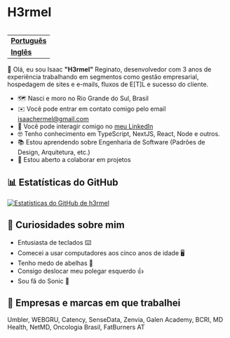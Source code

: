 <h1 align="left">H3rmel</h1>

<table align="right">
  <tr>
    <td>
      <strong>
        <a href="README.md">Português</a>
      </strong>
    </td>
  </tr>
  <tr>
    <td>
      <strong>
        <a href="README-EN.md">Inglês</a>
      </strong>
    </td>
  </tr>
</table>

👋 Olá, eu sou Isaac **"H3rmel"** Reginato, desenvolvedor com 3 anos de experiência trabalhando em segmentos como gestão empresarial, hospedagem de sites e e-mails, fluxos de E[T]L e sucesso do cliente.

- 🗺️ Nasci e moro no Rio Grande do Sul, Brasil
- ✉️ Você pode entrar em contato comigo pelo email [isaachermel@gmail.com](isaachermel@gmail.com)
- 💼 Você pode interagir comigo no [meu LinkedIn](https://www.linkedin.com/in/isaachermel/)
- 🤓 Tenho conhecimento em TypeScript, NextJS, React, Node e outros.
- 📚 Estou aprendendo sobre Engenharia de Software (Padrões de Design, Arquitetura, etc.)
- 🤝 Estou aberto a colaborar em projetos
<!-- ☕ Você quer [me patrocinar]() ou [me pagar um café]() pelos meus projetos? -->

## 📊 Estatísticas do GitHub

[![Estatísticas do GitHub de h3rmel](https://github-readme-stats.vercel.app/api?username=h3rmel&show_icons=true&theme=dracula&counnt_private=true)](https://github.com/h3rmel)

## 🥸 Curiosidades sobre mim

- Entusiasta de teclados ⌨️
- Comecei a usar computadores aos cinco anos de idade 🖥️
- Tenho medo de abelhas 🐝
- Consigo deslocar meu polegar esquerdo 👍
- Sou fã do Sonic 🦔

## 💼 Empresas e marcas em que trabalhei

Umbler, WEBGRU, Catency, SenseData, Zenvia, Galen Academy, BCRI, MD Health, NetMD, Oncologia Brasil, FatBurners AT
